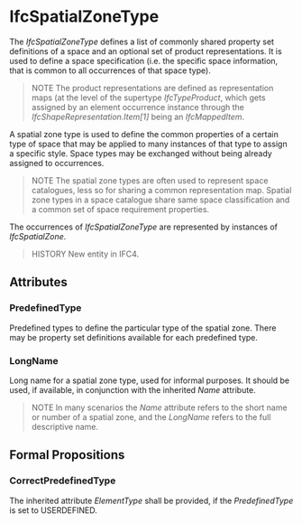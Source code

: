 # IfcSpatialZoneType

The _IfcSpatialZoneType_ defines a list of commonly shared property set definitions of a space and an optional set of product representations. It is used to define a space specification (i.e. the specific space information, that is common to all occurrences of that space type).
<!-- end of short definition -->


> NOTE The product representations are defined as representation maps (at the level of the supertype _IfcTypeProduct_, which gets assigned by an element occurrence instance through the _IfcShapeRepresentation.Item[1]_ being an _IfcMappedItem_.

A spatial zone type is used to define the common properties of a certain type of space that may be applied to many instances of that type to assign a specific style. Space types may be exchanged without being already assigned to occurrences.

> NOTE The spatial zone types are often used to represent space catalogues, less so for sharing a common representation map. Spatial zone types in a space catalogue share same space classification and a common set of space requirement properties.

The occurrences of _IfcSpatialZoneType_ are represented by instances of _IfcSpatialZone_.

> HISTORY New entity in IFC4.

## Attributes

### PredefinedType
Predefined types to define the particular type of the spatial zone. There may be property set definitions available for each predefined type.

### LongName
Long name for a spatial zone type, used for informal purposes. It should be used, if available, in conjunction with the inherited _Name_ attribute.
> NOTE In many scenarios the _Name_ attribute refers to the short name or number of a spatial zone, and the _LongName_ refers to the full descriptive name.

## Formal Propositions

### CorrectPredefinedType
The inherited attribute _ElementType_ shall be provided, if the _PredefinedType_ is set to USERDEFINED.

